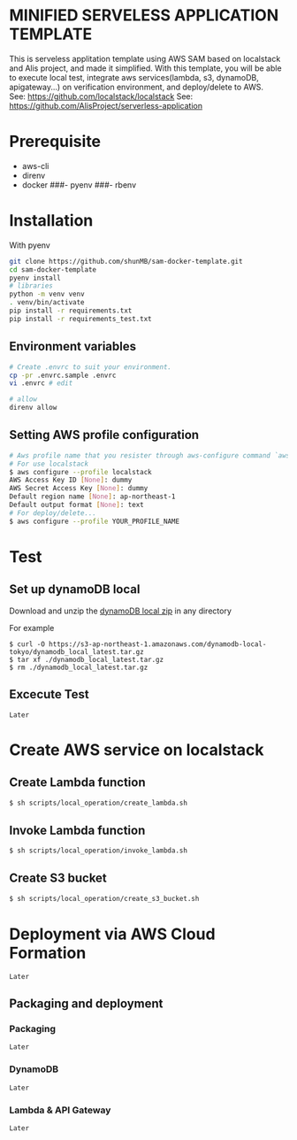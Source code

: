 # MINIFIED SERVELESS APPLICATION TEMPLATE
This is serveless applitation template using AWS SAM based on localstack and Alis project, and made it simplified.
With this template, you will be able to execute local test, integrate aws services(lambda, s3, dynamoDB, apigateway...) on verification environment, and deploy/delete to AWS.  
See: https://github.com/localstack/localstack
See: https://github.com/AlisProject/serverless-application

# Prerequisite
- aws-cli
- direnv
- docker
###- pyenv
###- rbenv

# Installation
With pyenv
```bash
git clone https://github.com/shunMB/sam-docker-template.git
cd sam-docker-template
pyenv install 
# libraries
python -m venv venv
. venv/bin/activate
pip install -r requirements.txt
pip install -r requirements_test.txt
```

## Environment variables
```bash
# Create .envrc to suit your environment.
cp -pr .envrc.sample .envrc
vi .envrc # edit

# allow
direnv allow
```

## Setting AWS profile configuration
```bash
# Aws profile name that you resister through aws-configure command `aws configure --profile PROFILE_NAME`
# For use localstack
$ aws configure --profile localstack
AWS Access Key ID [None]: dummy
AWS Secret Access Key [None]: dummy
Default region name [None]: ap-northeast-1
Default output format [None]: text
# For deploy/delete...
$ aws configure --profile YOUR_PROFILE_NAME
```

# Test
## Set up dynamoDB local
Download and unzip the [dynamoDB local zip](https://docs.aws.amazon.com/ja_jp/amazondynamodb/latest/developerguide/DynamoDBLocal.html) in any directory

For example
```
$ curl -O https://s3-ap-northeast-1.amazonaws.com/dynamodb-local-tokyo/dynamodb_local_latest.tar.gz
$ tar xf ./dynamodb_local_latest.tar.gz
$ rm ./dynamodb_local_latest.tar.gz
```

## Excecute Test
```
Later
```

# Create AWS service on localstack

## Create Lambda function
```bash
$ sh scripts/local_operation/create_lambda.sh
```

## Invoke Lambda function 
```bash
$ sh scripts/local_operation/invoke_lambda.sh
```

## Create S3 bucket
```bash
$ sh scripts/local_operation/create_s3_bucket.sh 
```

# Deployment via AWS Cloud Formation
```
Later
```

## Packaging and deployment

### Packaging
```
Later
```

### DynamoDB
```
Later
```

### Lambda & API Gateway
```
Later
```

